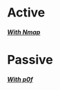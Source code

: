 # Active
##### [With Nmap](../../Tools/NetworkDiscovery/Nmap/README.md#Fingerprint-OS)

# Passive
##### [With p0f](../../Tools/NetworkDiscovery/p0f/README.md)